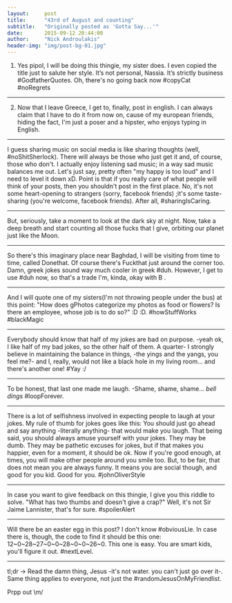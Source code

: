 ```yaml
---
layout:     post
title:      "43rd of August and counting"
subtitle:   "Originally posted as 'Gotta Say...'"
date:       2015-09-12 20:44:00
author:     "Nick Androulakis"
header-img: "img/post-bg-01.jpg"
---
```


1. Yes pipol, I will be doing this thingie, my sister does. I even copied the title just to salute her style. It’s not personal, Nassia. It’s strictly business #GodfatherQuotes. Oh, there's no going back now #copyCat #noRegrets

___

2. Now that I leave Greece, I get to, finally, post in english. I can always claim that I have to do it from now on, cause of my european friends, hiding the fact, I'm just a poser and a hipster, who enjoys typing in English.

___

I guess sharing music on social media is like sharing thoughts (well, #noShitSherlock). There will always be those who just get it and, of course, those who don't. I actually enjoy listening sad music; in a way sad music balances me out. Let's just say, pretty often "my happy is too loud" and I need to level it down xD. Point is that if you really care of what people will think of your posts, then you shouldn't post in the first place. No, it's not some heart-opening to strangers (sorry, facebook friends) ;it's some taste-sharing (you're welcome, facebook friends). After all, #sharingIsCaring.

___

But, seriously, take a moment to look at the dark sky at night. Now, take a deep breath and start counting all those fucks that I give, orbiting our planet just like the Moon.

___

So there's this imaginary place near Baghdad, I will be visiting from time to time, called Donethat. Of course there's Fuckthat just around the corner too. Damn, greek jokes sound way much cooler in greek #duh. However, I get to use #duh now, so that's a trade I'm, kinda, okay with B .

___

And I will quote one of my sisters(I'm not throwing people under the bus) at this point: "How does gPhotos categorize my photos as food or flowers? Is there an employee, whose job is to do so?" :D :D. #howStuffWorks #blackMagic

___

Everybody should know that half of my jokes are bad on purpose. -yeah ok, I like half of my bad jokes, so the other half of them. A quarter- I strongly believe in maintaining the balance in things, -the yings and the yangs, you feel me?- and I, really, would not like a black hole in my living room... and there's another one! #Yay :/

___

To be honest, that last one made me laugh. -Shame, shame, shame... *bell dings* #loopForever.

___

There is a lot of selfishness involved in expecting people to laugh at your jokes. My rule of thumb for jokes goes like this: You should just go ahead and say anything -literally anything- that would make you laugh. Τhat being said, you should always amuse yourself with your jokes. They may be dumb. They may be pathetic excuses for jokes, but if that makes you happier, even for a moment, it should be ok. Now if you're good enough, at times, you will make other people around you smile too. But, to be fair, that does not mean you are always funny. It means you are social though, and good for you kid. Good for you. #johnOliverStyle

___

In case you want to give feedback on this thingie, I give you this riddle to solve. "What has two thumbs and doesn't give a crap?" Well, it's not Sir Jaime Lannister, that's for sure. #spoilerAlert

___

Will there be an easter egg in this post? I don't know #obviousLie. In case there is, though, the code to find it should be this one: 12~0~28~27~0~0~28~0~0~26~0. This one is easy. You are smart kids, you'll figure it out. #nextLevel.

___

tl;dr -> Read the damn thing, Jesus -it's not water. you can't just go over it-. Same thing applies to everyone, not just the #randomJesusOnMyFriendlist.

Prpp out \m/

